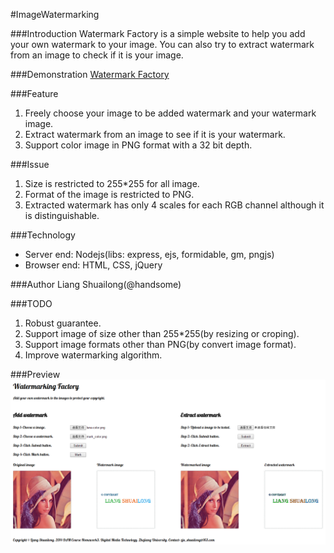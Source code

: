 #ImageWatermarking

###Introduction
Watermark Factory is a simple website to help you add your own watermark to your image. You can also try to extract watermark from an image to check if it is your image.

###Demonstration
[Watermark Factory](http://watermark.coding.io/ "Watermark Factory")

###Feature
1. Freely choose your image to be added watermark and your watermark image.
2. Extract watermark from an image to see if it is your watermark.
3. Support color image in PNG format with a 32 bit depth. 

###Issue
1. Size is restricted to 255*255 for all image.
2. Format of the image is restricted to PNG.
3. Extracted watermark has only 4 scales for each RGB channel although it is distinguishable.

###Technology
- Server end: Nodejs(libs: express, ejs, formidable, gm, pngjs)
- Browser end: HTML, CSS, jQuery

###Author
Liang Shuailong(@handsome)

###TODO
1. Robust guarantee.
2. Support image of size other than 255*255(by resizing or croping).
3. Support image formats other than PNG(by convert image format).
4. Improve watermarking algorithm.


###Preview
![Watermark Factory](preview.png "Watermark Factory")
